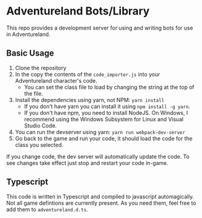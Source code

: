 # Adventureland Bots/Library

This repo provides a development server for using and writing bots for use in Adventureland.

## Basic Usage

1. Clone the repository
2. In the copy the contents of the `code_importer.js` into your Adventureland character's code.
   - You can set the class file to load by changing the string at the top of the file.
3. Install the dependencies using yarn, not NPM: `yarn install`
   - If you don't have yarn you can install it using `npm install -g yarn`.
   - If you don't have npm, you need to install NodeJS. On Windows, I recommend using the Windows Subsystem for Linux and Visual Studio Code.
4. You can run the devserver using yarn: `yarn run webpack-dev-server`
5. Go back to the game and run your code, it should load the code for the class you selected.

If you change code, the dev server will automatically update the code. To see changes take effect just stop and restart your code in-game.

## Typescript

This code is written in Typescript and compiled to javascript automagically. Not all game defintions are currently present. As you need them, feel free to add them to `adventureland.d.ts`.
